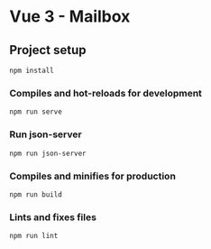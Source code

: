# Vue 3 - Mailbox

## Project setup

```
npm install
```

### Compiles and hot-reloads for development

```
npm run serve
```

### Run json-server

```
npm run json-server
```

### Compiles and minifies for production

```
npm run build
```

### Lints and fixes files

```
npm run lint
```
